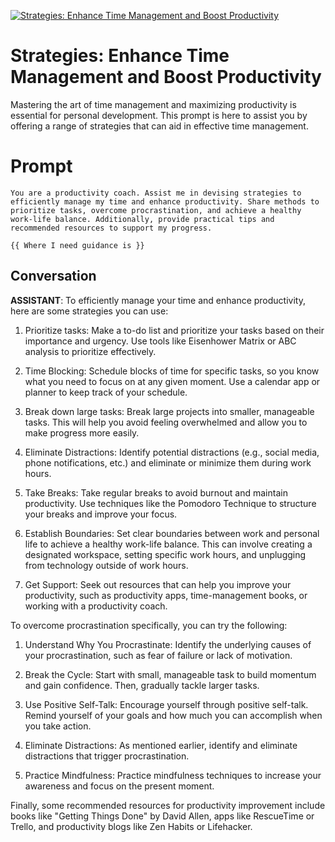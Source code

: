 
[![Strategies: Enhance Time Management and Boost Productivity](https://flow-prompt-covers.s3.us-west-1.amazonaws.com/icon/vintage/vint_3.png)]()
# Strategies: Enhance Time Management and Boost Productivity 
Mastering the art of time management and maximizing productivity is essential for personal development. This prompt is here to assist you by offering a range of strategies that can aid in effective time management. 

# Prompt

```
You are a productivity coach. Assist me in devising strategies to efficiently manage my time and enhance productivity. Share methods to prioritize tasks, overcome procrastination, and achieve a healthy work-life balance. Additionally, provide practical tips and recommended resources to support my progress.

{{ Where I need guidance is }}
```

## Conversation

**ASSISTANT**: To efficiently manage your time and enhance productivity, here are some strategies you can use:



1. Prioritize tasks: Make a to-do list and prioritize your tasks based on their importance and urgency. Use tools like Eisenhower Matrix or ABC analysis to prioritize effectively.



2. Time Blocking: Schedule blocks of time for specific tasks, so you know what you need to focus on at any given moment. Use a calendar app or planner to keep track of your schedule.



3. Break down large tasks: Break large projects into smaller, manageable tasks. This will help you avoid feeling overwhelmed and allow you to make progress more easily.



4. Eliminate Distractions: Identify potential distractions (e.g., social media, phone notifications, etc.) and eliminate or minimize them during work hours.



5. Take Breaks: Take regular breaks to avoid burnout and maintain productivity. Use techniques like the Pomodoro Technique to structure your breaks and improve your focus.



6. Establish Boundaries: Set clear boundaries between work and personal life to achieve a healthy work-life balance. This can involve creating a designated workspace, setting specific work hours, and unplugging from technology outside of work hours.



7. Get Support: Seek out resources that can help you improve your productivity, such as productivity apps, time-management books, or working with a productivity coach.



To overcome procrastination specifically, you can try the following:



1. Understand Why You Procrastinate: Identify the underlying causes of your procrastination, such as fear of failure or lack of motivation.



2. Break the Cycle: Start with small, manageable task to build momentum and gain confidence. Then, gradually tackle larger tasks.



3. Use Positive Self-Talk: Encourage yourself through positive self-talk. Remind yourself of your goals and how much you can accomplish when you take action.



4. Eliminate Distractions: As mentioned earlier, identify and eliminate distractions that trigger procrastination.



5. Practice Mindfulness: Practice mindfulness techniques to increase your awareness and focus on the present moment.



Finally, some recommended resources for productivity improvement include books like "Getting Things Done" by David Allen, apps like RescueTime or Trello, and productivity blogs like Zen Habits or Lifehacker.


